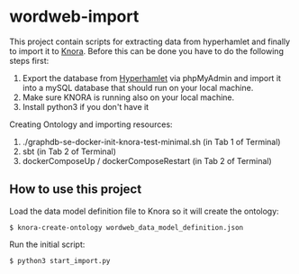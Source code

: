# wordweb-import

This project contain scripts for extracting data from hyperhamlet and finally to import it to [Knora](https://www.knora.org/). Before this can be done you have to do the following steps first:
1. Export the database from [Hyperhamlet](http://www.hyperhamlet.unibas.ch/phpMyAdmin) via phpMyAdmin and import it into a mySQL database that should run on your local machine.
2. Make sure KNORA is running also on your local machine.
3. Install python3 if you don't have it

 
Creating Ontology and importing resources:

1. ./graphdb-se-docker-init-knora-test-minimal.sh (in Tab 1 of Terminal)  
2. sbt (in Tab 2 of Terminal)  
3. dockerComposeUp / dockerComposeRestart (in Tab 2 of Terminal)

## How to use this project


Load the data model definition file to Knora so it will create the ontology: 
```
$ knora-create-ontology wordweb_data_model_definition.json
```
Run the initial script:
```
$ python3 start_import.py
```
